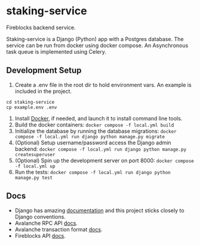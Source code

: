 # staking-service

Fireblocks backend service.

Staking-service is a Django (Python) app with a Postgres database.
The service can be run from docker using docker compose.
An Asynchronous task queue is implemented using Celery.

## Development Setup

1. Create a .env file in the root dir to hold environment vars. An example is included in the project.

```
cd staking-service
cp example.env .env
```

1. Install [Docker](https://docs.docker.com/desktop/), if needed, and launch it to install command line tools.
1. Build the docker containers: `docker compose -f local.yml build`
1. Initialize the database by running the database migrations: `docker compose -f local.yml run django python manage.py migrate`
1. (Optional) Setup username/password access the Django admin backend: `docker compose -f local.yml run django python manage.py createsuperuser`
1. (Optional) Spin up the development server on port 8000: `docker compose -f local.yml up`
1. Run the tests: `docker compose -f local.yml run django python manage.py test`

## Docs

-   Django has amazing [documentation](https://docs.djangoproject.com/en/4.0/) and this project sticks closely to Django conventions.
-   Avalanche RPC API [docs](https://docs.avax.network/apis/avalanchego/apis/c-chain/#avaxgetutxos).
-   Avalanche transaction format [docs](https://docs.avax.network/specs/coreth-atomic-transaction-serialization).
-   Fireblocks API [docs](https://docs.fireblocks.com/api/#exchangeasset).
